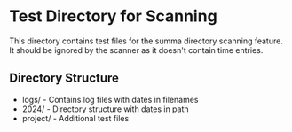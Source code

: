 # Test Directory for Scanning

This directory contains test files for the summa directory scanning feature.
It should be ignored by the scanner as it doesn't contain time entries.

## Directory Structure
- logs/ - Contains log files with dates in filenames
- 2024/ - Directory structure with dates in path
- project/ - Additional test files